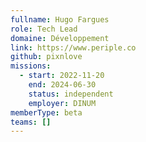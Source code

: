 ```yaml
---
fullname: Hugo Fargues
role: Tech Lead
domaine: Développement
link: https://www.periple.co
github: pixnlove
missions:
  - start: 2022-11-20
    end: 2024-06-30
    status: independent
    employer: DINUM
memberType: beta
teams: []
---
```

